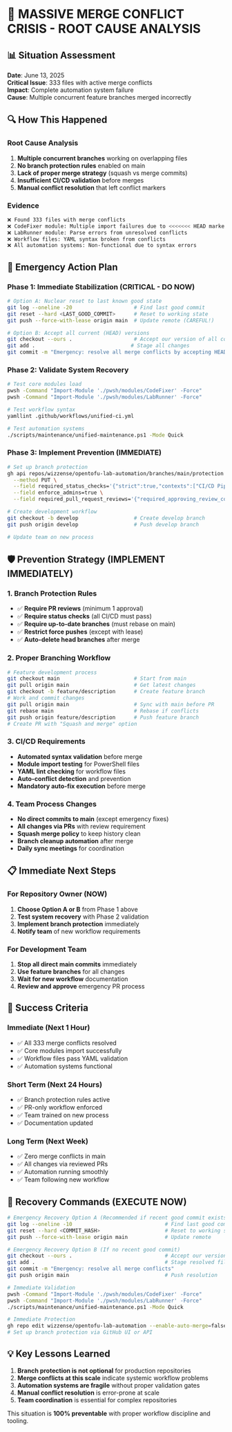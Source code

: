 # 🚨 MASSIVE MERGE CONFLICT CRISIS - ROOT CAUSE ANALYSIS

## 📊 Situation Assessment

**Date**: June 13, 2025  
**Critical Issue**: 333 files with active merge conflicts  
**Impact**: Complete automation system failure  
**Cause**: Multiple concurrent feature branches merged incorrectly

## 🔍 How This Happened

### Root Cause Analysis
1. **Multiple concurrent branches** working on overlapping files
2. **No branch protection rules** enabled on main
3. **Lack of proper merge strategy** (squash vs merge commits)
4. **Insufficient CI/CD validation** before merges
5. **Manual conflict resolution** that left conflict markers

### Evidence
```bash
❌ Found 333 files with merge conflicts
❌ CodeFixer module: Multiple import failures due to <<<<<<< HEAD markers
❌ LabRunner module: Parse errors from unresolved conflicts
❌ Workflow files: YAML syntax broken from conflicts
❌ All automation systems: Non-functional due to syntax errors
```

## 🚨 Emergency Action Plan

### Phase 1: Immediate Stabilization (CRITICAL - DO NOW)
```bash
# Option A: Nuclear reset to last known good state
git log --oneline -20                    # Find last good commit
git reset --hard <LAST_GOOD_COMMIT>      # Reset to working state
git push --force-with-lease origin main  # Update remote (CAREFUL!)

# Option B: Accept all current (HEAD) versions
git checkout --ours .                    # Accept our version of all conflicts
git add .                               # Stage all changes
git commit -m "Emergency: resolve all merge conflicts by accepting HEAD"
```

### Phase 2: Validate System Recovery
```bash
# Test core modules load
pwsh -Command "Import-Module './pwsh/modules/CodeFixer' -Force"
pwsh -Command "Import-Module './pwsh/modules/LabRunner' -Force"

# Test workflow syntax
yamllint .github/workflows/unified-ci.yml

# Test automation systems
./scripts/maintenance/unified-maintenance.ps1 -Mode Quick
```

### Phase 3: Implement Prevention (IMMEDIATE)
```bash
# Set up branch protection
gh api repos/wizzense/opentofu-lab-automation/branches/main/protection \
  --method PUT \
  --field required_status_checks='{"strict":true,"contexts":["CI/CD Pipeline"]}' \
  --field enforce_admins=true \
  --field required_pull_request_reviews='{"required_approving_review_count":1}'

# Create development workflow
git checkout -b develop                  # Create develop branch
git push origin develop                  # Push develop branch

# Update team on new process
```

## 🛡️ Prevention Strategy (IMPLEMENT IMMEDIATELY)

### 1. Branch Protection Rules
- ✅ **Require PR reviews** (minimum 1 approval)
- ✅ **Require status checks** (all CI/CD must pass)
- ✅ **Require up-to-date branches** (must rebase on main)
- ✅ **Restrict force pushes** (except with lease)
- ✅ **Auto-delete head branches** after merge

### 2. Proper Branching Workflow
```bash
# Feature development process
git checkout main                        # Start from main
git pull origin main                     # Get latest changes
git checkout -b feature/description      # Create feature branch
# Work and commit changes
git pull origin main                     # Sync with main before PR
git rebase main                          # Rebase if conflicts
git push origin feature/description      # Push feature branch
# Create PR with "Squash and merge" option
```

### 3. CI/CD Requirements
- **Automated syntax validation** before merge
- **Module import testing** for PowerShell files
- **YAML lint checking** for workflow files
- **Auto-conflict detection** and prevention
- **Mandatory auto-fix execution** before merge

### 4. Team Process Changes
- **No direct commits to main** (except emergency fixes)
- **All changes via PRs** with review requirement
- **Squash merge policy** to keep history clean
- **Branch cleanup automation** after merge
- **Daily sync meetings** for coordination

## 📋 Immediate Next Steps

### For Repository Owner (NOW)
1. **Choose Option A or B** from Phase 1 above
2. **Test system recovery** with Phase 2 validation
3. **Implement branch protection** immediately
4. **Notify team** of new workflow requirements

### For Development Team
1. **Stop all direct main commits** immediately
2. **Use feature branches** for all changes
3. **Wait for new workflow** documentation
4. **Review and approve** emergency PR process

## 🎯 Success Criteria

### Immediate (Next 1 Hour)
- ✅ All 333 merge conflicts resolved
- ✅ Core modules import successfully
- ✅ Workflow files pass YAML validation
- ✅ Automation systems functional

### Short Term (Next 24 Hours)
- ✅ Branch protection rules active
- ✅ PR-only workflow enforced
- ✅ Team trained on new process
- ✅ Documentation updated

### Long Term (Next Week)
- ✅ Zero merge conflicts in main
- ✅ All changes via reviewed PRs
- ✅ Automation running smoothly
- ✅ Team following new workflow

## 🚀 Recovery Commands (EXECUTE NOW)

```bash
# Emergency Recovery Option A (Recommended if recent good commit exists)
git log --oneline -10                              # Find last good commit
git reset --hard <COMMIT_HASH>                     # Reset to working state
git push --force-with-lease origin main            # Update remote

# Emergency Recovery Option B (If no recent good commit)
git checkout --ours .                              # Accept our version of all conflicts  
git add .                                          # Stage resolved files
git commit -m "Emergency: resolve all merge conflicts"
git push origin main                               # Push resolution

# Immediate Validation
pwsh -Command "Import-Module './pwsh/modules/CodeFixer' -Force"
pwsh -Command "Import-Module './pwsh/modules/LabRunner' -Force"
./scripts/maintenance/unified-maintenance.ps1 -Mode Quick

# Immediate Protection
gh repo edit wizzense/opentofu-lab-automation --enable-auto-merge=false
# Set up branch protection via GitHub UI or API
```

## 💡 Key Lessons Learned

1. **Branch protection is not optional** for production repositories
2. **Merge conflicts at this scale** indicate systemic workflow problems  
3. **Automation systems are fragile** without proper validation gates
4. **Manual conflict resolution** is error-prone at scale
5. **Team coordination** is essential for complex repositories

This situation is **100% preventable** with proper workflow discipline and tooling.
